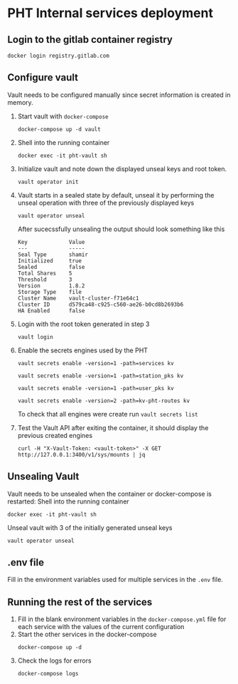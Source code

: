 # PHT Internal services deployment

## Login to the gitlab container registry
```shell
docker login registry.gitlab.com
```

## Configure vault
Vault needs to be configured manually since secret information is created in memory.

1. Start vault with `docker-compose` 
    ```shell
    docker-compose up -d vault
    ```

2. Shell into the running container
    ```shell
    docker exec -it pht-vault sh
    ```
3. Initialize vault and note down the displayed unseal keys and root token.
    ```shell
    vault operator init
    ```

4. Vault starts in a sealed state by default, unseal it by performing the unseal operation with three of the previously displayed keys
    ```shell
    vault operator unseal
    ```
   After sucecssfully unsealing the output should look something like this
    ```shell
    Key             Value
    ---             -----
    Seal Type       shamir
    Initialized     true
    Sealed          false
    Total Shares    5
    Threshold       3
    Version         1.8.2
    Storage Type    file
    Cluster Name    vault-cluster-f71e64c1
    Cluster ID      d579ca48-c925-c560-ae26-b0cd8b2693b6
    HA Enabled      false
    ```
5. Login with the root token generated in step 3
    ```shell
    vault login
    ```
6. Enable the secrets engines used by the PHT
    ```shell
    vault secrets enable -version=1 -path=services kv
    ```
    ```shell
    vault secrets enable -version=1 -path=station_pks kv 
    ```
    ```shell
    vault secrets enable -version=1 -path=user_pks kv
    ```
    ```shell
    vault secrets enable -version=2 -path=kv-pht-routes kv
    ```
   To check that all engines were create run `vault secrets list`

7. Test the Vault API after exiting the container, it should display the previous created engines
    ```shell
    curl -H "X-Vault-Token: <vault-token>" -X GET http://127.0.0.1:3400/v1/sys/mounts | jq
    ```
   
## Unsealing Vault

Vault needs to be unsealed when the container or docker-compose is restarted: 
Shell into the running container
 ```shell
 docker exec -it pht-vault sh
 ```
Unseal vault with 3 of the initially generated unseal keys
 ```shell
 vault operator unseal
 ```

## .env file
Fill in the environment variables used for multiple services in the `.env` file.  

## Running the rest of the services
1. Fill in the blank environment variables in the `docker-compose.yml` file for each service with the values of the 
   current configuration
2. Start the other services in the docker-compose
    ```shell
    docker-compose up -d
    ```
3. Check the logs for errors
    ```shell
    docker-compose logs
    ```



